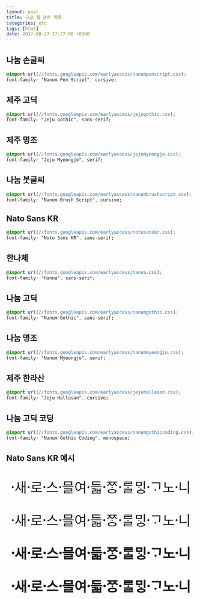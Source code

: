```yaml
---
layout: post
title: 구글 웹 폰트 목록
categories: etc
tags: [html]
date: 2017-08-27 17:27:00 +0900
---
```


## 나눔 손글씨

```css
@import url(//fonts.googleapis.com/earlyaccess/nanumpenscript.css);
font-family: "Nanum Pen Script", cursive;
```

## 제주 고딕

```css
@import url(//fonts.googleapis.com/earlyaccess/jejugothic.css);
font-family: "Jeju Gothic", sans-serif;
```

## 제주 명조

```css
@import url(//fonts.googleapis.com/earlyaccess/jejumyeongjo.css);
font-family: "Jeju Myeongjo", serif;
```

<!-- more -->

## 나눔 붓글씨

```css
@import url(//fonts.googleapis.com/earlyaccess/nanumbrushscript.css);
font-family: "Nanum Brush Script", cursive;
```

## Nato Sans KR

```css
@import url(//fonts.googleapis.com/earlyaccess/notosanskr.css);
font-family: "Noto Sans KR", sans-serif;
```

## 한나체

```css
@import url(//fonts.googleapis.com/earlyaccess/hanna.css);
font-family: "Hanna", sans-serif;
```

## 나눔 고딕

```css
@import url(//fonts.googleapis.com/earlyaccess/nanumgothic.css);
font-family: "Nanum Gothic", sans-serif;
```

## 나눔 명조

```css
@import url(//fonts.googleapis.com/earlyaccess/nanummyeongjo.css);
font-family: "Nanum Myeongjo", serif;
```

## 제주 한라산

```css
@import url(//fonts.googleapis.com/earlyaccess/jejuhallasan.css);
font-family: "Jeju Hallasan", cursive;
```

## 나눔 고딕 코딩

```css
@import url(//fonts.googleapis.com/earlyaccess/nanumgothiccoding.css);
font-family: "Nanum Gothic Coding", monospace;
```

## Nato Sans KR 예시

<div style="font-family: 'Noto Sans KR', sans-serif;font-size:36px;text-align: center;">
<!--
	<p style="font-weight: 100;">
		새〮로〮스〮믈〮여듧〮ᄍᆞᆼ〮ᄅᆞᆯ〮ᄆᆡᇰᄀᆞ〮노니〮
	</p>
	<p style="font-weight: 300;">
		새〮로〮스〮믈〮여듧〮ᄍᆞᆼ〮ᄅᆞᆯ〮ᄆᆡᇰᄀᆞ〮노니〮
	</p>
	-->
	<p style="font-weight: 400;">
		새〮로〮스〮믈〮여듧〮ᄍᆞᆼ〮ᄅᆞᆯ〮ᄆᆡᇰᄀᆞ〮노니〮
	</p>
	<p style="font-weight: 500;">
		새〮로〮스〮믈〮여듧〮ᄍᆞᆼ〮ᄅᆞᆯ〮ᄆᆡᇰᄀᆞ〮노니〮
	</p>
	<p style="font-weight: 700;">
		새〮로〮스〮믈〮여듧〮ᄍᆞᆼ〮ᄅᆞᆯ〮ᄆᆡᇰᄀᆞ〮노니〮
	</p>
	<p style="font-weight: 900;">
		새〮로〮스〮믈〮여듧〮ᄍᆞᆼ〮ᄅᆞᆯ〮ᄆᆡᇰᄀᆞ〮노니〮
	</p>
</div>

